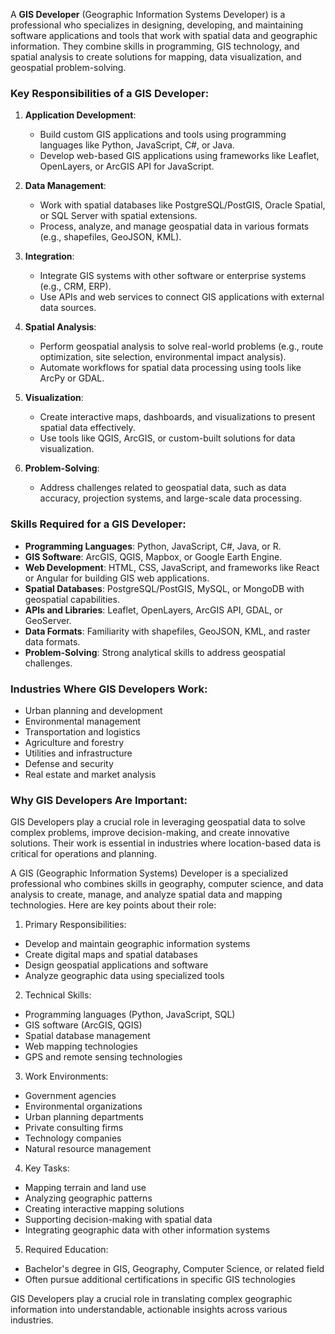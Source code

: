 A **GIS Developer** (Geographic Information Systems Developer) is a professional who specializes in designing, developing, and maintaining software applications and tools that work with spatial data and geographic information. They combine skills in programming, GIS technology, and spatial analysis to create solutions for mapping, data visualization, and geospatial problem-solving.

### Key Responsibilities of a GIS Developer:
1. **Application Development**:
   - Build custom GIS applications and tools using programming languages like Python, JavaScript, C#, or Java.
   - Develop web-based GIS applications using frameworks like Leaflet, OpenLayers, or ArcGIS API for JavaScript.

2. **Data Management**:
   - Work with spatial databases like PostgreSQL/PostGIS, Oracle Spatial, or SQL Server with spatial extensions.
   - Process, analyze, and manage geospatial data in various formats (e.g., shapefiles, GeoJSON, KML).

3. **Integration**:
   - Integrate GIS systems with other software or enterprise systems (e.g., CRM, ERP).
   - Use APIs and web services to connect GIS applications with external data sources.

4. **Spatial Analysis**:
   - Perform geospatial analysis to solve real-world problems (e.g., route optimization, site selection, environmental impact analysis).
   - Automate workflows for spatial data processing using tools like ArcPy or GDAL.

5. **Visualization**:
   - Create interactive maps, dashboards, and visualizations to present spatial data effectively.
   - Use tools like QGIS, ArcGIS, or custom-built solutions for data visualization.

6. **Problem-Solving**:
   - Address challenges related to geospatial data, such as data accuracy, projection systems, and large-scale data processing.

### Skills Required for a GIS Developer:
- **Programming Languages**: Python, JavaScript, C#, Java, or R.
- **GIS Software**: ArcGIS, QGIS, Mapbox, or Google Earth Engine.
- **Web Development**: HTML, CSS, JavaScript, and frameworks like React or Angular for building GIS web applications.
- **Spatial Databases**: PostgreSQL/PostGIS, MySQL, or MongoDB with geospatial capabilities.
- **APIs and Libraries**: Leaflet, OpenLayers, ArcGIS API, GDAL, or GeoServer.
- **Data Formats**: Familiarity with shapefiles, GeoJSON, KML, and raster data formats.
- **Problem-Solving**: Strong analytical skills to address geospatial challenges.

### Industries Where GIS Developers Work:
- Urban planning and development
- Environmental management
- Transportation and logistics
- Agriculture and forestry
- Utilities and infrastructure
- Defense and security
- Real estate and market analysis

### Why GIS Developers Are Important:
GIS Developers play a crucial role in leveraging geospatial data to solve complex problems, improve decision-making, and create innovative solutions. Their work is essential in industries where location-based data is critical for operations and planning.





A GIS (Geographic Information Systems) Developer is a specialized professional who combines skills in geography, computer science, and data analysis to create, manage, and analyze spatial data and mapping technologies. Here are key points about their role:

1. Primary Responsibilities:
- Develop and maintain geographic information systems
- Create digital maps and spatial databases
- Design geospatial applications and software
- Analyze geographic data using specialized tools

2. Technical Skills:
- Programming languages (Python, JavaScript, SQL)
- GIS software (ArcGIS, QGIS)
- Spatial database management
- Web mapping technologies
- GPS and remote sensing technologies

3. Work Environments:
- Government agencies
- Environmental organizations
- Urban planning departments
- Private consulting firms
- Technology companies
- Natural resource management

4. Key Tasks:
- Mapping terrain and land use
- Analyzing geographic patterns
- Creating interactive mapping solutions
- Supporting decision-making with spatial data
- Integrating geographic data with other information systems

5. Required Education:
- Bachelor's degree in GIS, Geography, Computer Science, or related field
- Often pursue additional certifications in specific GIS technologies

GIS Developers play a crucial role in translating complex geographic information into understandable, actionable insights across various industries.
